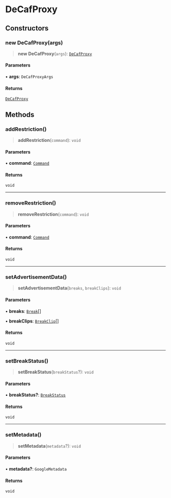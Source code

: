 # DeCafProxy

## Constructors

### new DeCafProxy(args)

> **new DeCafProxy**(`args`): [`DeCafProxy`](reference/classes/DeCafProxy.md)

#### Parameters

• **args**: `DeCafProxyArgs`

#### Returns

[`DeCafProxy`](reference/classes/DeCafProxy.md)

## Methods

### addRestriction()

> **addRestriction**(`command`): `void`

#### Parameters

• **command**: [`Command`](reference/enumerations/Command.md)

#### Returns

`void`

***

### removeRestriction()

> **removeRestriction**(`command`): `void`

#### Parameters

• **command**: [`Command`](reference/enumerations/Command.md)

#### Returns

`void`

***

### setAdvertisementData()

> **setAdvertisementData**(`breaks`, `breakClips`): `void`

#### Parameters

• **breaks**: [`Break`](reference/interfaces/Break.md)[]

• **breakClips**: [`BreakClip`](reference/interfaces/BreakClip.md)[]

#### Returns

`void`

***

### setBreakStatus()

> **setBreakStatus**(`breakStatus`?): `void`

#### Parameters

• **breakStatus?**: [`BreakStatus`](reference/interfaces/BreakStatus.md)

#### Returns

`void`

***

### setMetadata()

> **setMetadata**(`metadata`?): `void`

#### Parameters

• **metadata?**: `GoogleMetadata`

#### Returns

`void`
